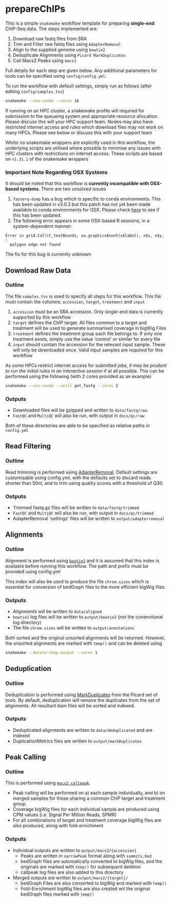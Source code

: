 # prepareChIPs

This is a simple `snakemake` workflow template for preparing **single-end** ChIP-Seq data.
The steps implemented are:

1. Download raw fastq files from SRA
2. Trim and Filter raw fastq files using `AdapterRemoval`
3. Align to the supplied genome using `bowtie2`
4. Deduplicate Alignments using `Picard MarkDuplicates`
5. Call Macs2 Peaks using `macs2`

Full details for each step are given below.
Any additional parameters for tools can be specified using `config/config.yml`.

To run the workflow with default settings, simply run as follows (after editing `config/samples.tsv`)

```bash
snakemake --use-conda --cores 16
```

If running on an HPC cluster, a snakemake profile will required for submission to the queueing system and appropriate resource allocation.
Please discuss this will your HPC support team.
Nodes may also have restricted internet access and rules which download files may not work on many HPCs.
Please see below or discuss this with your support team

Whilst no snakemake wrappers are explicitly used in this workflow, the underlying scripts are utilised where possible to minimise any issues with HPC clusters with restrictions on internet access.
These scripts are based on `v1.31.1` of the snakemake wrappers

### Important Note Regarding OSX Systems

It should be noted that this workflow is **currently incompatible with OSX-based systems**. 
There are two unsolved issues

1. `fasterq-dump` has a bug which is specific to conda environments. This has been updated in v3.0.3 but this patch has not yet been made available to conda environments for OSX. Please check [here](https://anaconda.org/bioconda/sra-tools) to see if this has been updated.
2. The following  error appears in some OSX-based R sessions, in a system-dependent manner:
```
Error in grid.Call(C_textBounds, as.graphicsAnnot(x$label), x$x, x$y,  : 
  polygon edge not found
```

The fix for this bug is currently unknown

## Download Raw Data

### Outline

The file `samples.tsv` is used to specify all steps for this workflow.
This file must contain the columns: `accession`, `target`, `treatment` and `input`

1. `accession` must be an SRA accession. Only single-end data is currently supported by this workflow
2. `target` defines the ChIP target. All files common to a target and treatment will be used to generate summarised coverage in bigWig Files
3. `treatment` defines the treatment group each file belongs to. If only one treatment exists, simply use the value 'control' or similar for every file
4. `input` should contain the accession for the relevant input sample. These will only be downloaded once. Valid input samples are *required* for this workflow

As some HPCs restrict internet access for submitted jobs, *it may be prudent to run the initial rules in an interactive session* if at all possible.
This can be performed using the following (with 2 cores provided as an example)

```bash
snakemake --use-conda --until get_fastq --cores 2
```

### Outputs

- Downloaded files will be gzipped and written to `data/fastq/raw`.
- `FastQC` and `MultiQC` will also be run, with output in `docs/qc/raw`

Both of these directories are able to be specified as relative paths in `config.yml`

## Read Filtering

### Outline

Read trimming is performed using [AdapterRemoval](https://adapterremoval.readthedocs.io/en/stable/).
Default settings are customisable using config.yml, with the defaults set to discard reads shorter than 50nt, and to trim using quality scores with a threshold of Q30.

### Outputs

- Trimmed fastq.gz files will be written to `data/fastq/trimmed`
- `FastQC` and `MultiQC` will also be run, with output in `docs/qc/trimmed`
- AdapterRemoval 'settings' files will be written to `output/adapterremoval`

## Alignments

### Outline

Alignment is performed using [`bowtie2`](https://bowtie-bio.sourceforge.net/bowtie2/manual.shtml) and it is assumed that this index is available before running this workflow.
The path and prefix must be provided using config.yml

This index will also be used to produce the file `chrom.sizes` which is essential for conversion of bedGraph files to the more efficient bigWig files.

### Outputs

- Alignments will be written to `data/aligned`
- `bowtie2` log files will be written to `output/bowtie2` (not the conenvtional log directory)
- The file `chrom.sizes` will be written to `output/annotations`

Both sorted and the original unsorted alignments will be returned.
However, the unsorted alignments are marked with `temp()` and can be deleted using 

```bash
snakemake --delete-temp-output --cores 1
```

## Deduplication

### Outline

Deduplication is performed using [MarkDuplicates](https://gatk.broadinstitute.org/hc/en-us/articles/360037052812-MarkDuplicates-Picard-) from the Picard set of tools.
By default, deduplication will remove the duplicates from the set of alignments.
All resultant bam files will be sorted and indexed.

### Outputs

- Deduplicated alignments are written to `data/deduplicated` and are indexed
- DuplicationMetrics files are written to `output/markDuplicates`

## Peak Calling

### Outline

This is performed using [`macs2 callpeak`](https://pypi.org/project/MACS2/).

- Peak calling will be performed on a) each sample individually, and b) on merged samples for those sharing a common ChIP target and treatment group.
- Coverage bigWig files for each individual sample are produced using CPM values (i.e. Signal Per Million Reads, SPMR)
- For all combinations of target and treatment coverage bigWig files are also produced, along with fold-enrichment

### Outputs

- Individual outputs are written to `output/macs2/{accession}`
	+ Peaks are written in `narrowPeak` format along with `summits.bed`
	+ bedGraph files are automatically converted to bigWig files, and the originals are marked with `temp()` for subsequent deletion
	+ callpeak log files are also added to this directory
- Merged outputs are written to `output/macs2/{target}/`
	+ bedGraph Files are also converted to bigWig and marked with `temp()`
	+ Fold-Enrichment bigWig files are also created wit the original bedGraph files marked with `temp()`
